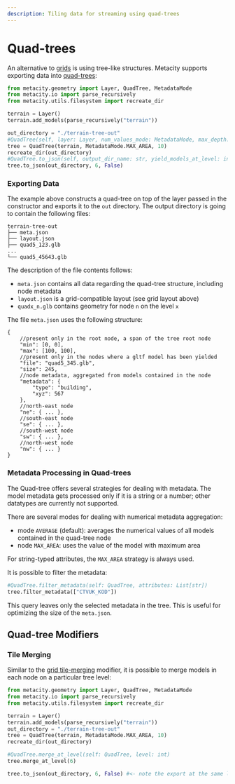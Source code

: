 ```yaml
---
description: Tiling data for streaming using quad-trees
---
```


# Quad-trees

An alternative to [grids](grids.md) is using tree-like structures. Metacity supports exporting data into [quad-trees](https://en.wikipedia.org/wiki/Quadtree):

```python
from metacity.geometry import Layer, QuadTree, MetadataMode
from metacity.io import parse_recursively
from metacity.utils.filesystem import recreate_dir

terrain = Layer()
terrain.add_models(parse_recursively("terrain"))

out_directory = "./terrain-tree-out"
#QuadTree(self, layer: Layer, num_values_mode: MetadataMode, max_depth: int) -> QuadTree
tree = QuadTree(terrain, MetadataMode.MAX_AREA, 10)
recreate_dir(out_directory)
#QuadTree.to_json(self, output_dir_name: str, yield_models_at_level: int, store_metadata: bool = True) -> None
tree.to_json(out_directory, 6, False)
```

### Exporting Data

The example above constructs a quad-tree on top of the layer passed in the constructor and exports it to the `out` directory. The output directory is going to contain the following files:

```
terrain-tree-out
├── meta.json
├── layout.json
├── quad5_123.glb
...
└── quad5_45643.glb
```

The description of the file contents follows:

* `meta.json` contains all data regarding the quad-tree structure, including node metadata
* `layout.json` is a grid-compatible layout (see grid layout above)&#x20;
* `quadx_n.glb` contains geometry for node `n` on the level `x`

The file `meta.json` uses the following structure:

```json5
{
    //present only in the root node, a span of the tree root node 
    "min": [0, 0],
    "max": [100, 100],
    //present only in the nodes where a gltf model has been yielded
    "file": "quad5_345.glb",
    "size": 245,
    //node metadata, aggregated from models contained in the node
    "metadata": {
        "type": "building",
        "xyz": 567
    },
    //north-east node
    "ne": { ... },
    //south-east node
    "se": { ... },
    //south-west node
    "sw": { ... },
    //north-west node
    "nw": { ... }
}
```

### Metadata Processing in Quad-trees

The Quad-tree offers several strategies for dealing with metadata. The model metadata gets processed only if it is a string or a number; other datatypes are currently not supported. &#x20;

There are several modes for dealing with numerical metadata aggregation:

* mode `AVERAGE` (default): averages the numerical values of all models contained in the quad-tree node
* node `MAX_AREA`: uses the value of the model with maximum area

For string-typed attributes, the `MAX_AREA` strategy is always used.

It is possible to filter the metadata:

```python
#QuadTree.filter_metadata(self: QuadTree, attributes: List[str])
tree.filter_metadata(["CTVUK_KOD"])
```

This query leaves only the selected metadata in the tree. This is useful for optimizing the size of the `meta.json`.

## Quad-tree Modifiers

### Tile Merging

Similar to the [grid tile-merging](grids.md#tile-merging) modifier, it is possible to merge models in each node on a particular tree level:

```python
from metacity.geometry import Layer, QuadTree, MetadataMode
from metacity.io import parse_recursively
from metacity.utils.filesystem import recreate_dir

terrain = Layer()
terrain.add_models(parse_recursively("terrain"))
out_directory = "./terrain-tree-out"
tree = QuadTree(terrain, MetadataMode.MAX_AREA, 10)
recreate_dir(out_directory)

#QuadTree.merge_at_level(self: QuadTree, level: int)
tree.merge_at_level(6)

tree.to_json(out_directory, 6, False) #<- note the export at the same level where the merge was performed 
```

